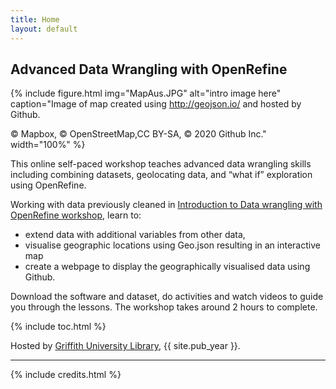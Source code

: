 ```yaml
---
title: Home
layout: default
---
```


## Advanced Data Wrangling with OpenRefine

{% include figure.html img="MapAus.JPG" alt="intro image here" caption="Image of map created using http://geojson.io/ and hosted by Github. 

© Mapbox, © OpenStreetMap,CC BY-SA, © 2020 Github Inc." width="100%" %}

This online self-paced workshop teaches advanced data wrangling skills including combining datasets, geolocating data, and “what if” exploration using OpenRefine. 

Working with data previously cleaned in [Introduction to Data wrangling with OpenRefine workshop](https://griffithunilibrary.github.io/intro-data-wrangle/), learn to:

- extend data with additional variables from other data, 
- visualise geographic locations using Geo.json resulting in an interactive map 
- create a webpage to display the geographically visualised data using Github.

Download the software and dataset, do activities and watch videos to guide you through the lessons. The workshop takes around 2 hours to complete.

{% include toc.html %}

Hosted by [Griffith University Library](https://www.griffith.edu.au/library), {{ site.pub_year }}.

------

{% include credits.html %}
